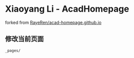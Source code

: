 # Xiaoyang Li - AcadHomepage

forked from [RayeRen/acad-homepage.github.io](https://github.com/RayeRen/acad-homepage.github.io)

## 修改当前页面

`_pages/`